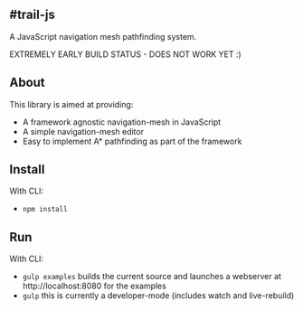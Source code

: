 #trail-js
---

A JavaScript navigation mesh pathfinding system.

EXTREMELY EARLY BUILD STATUS - DOES NOT WORK YET :)

## About

This library is aimed at providing:

  * A framework agnostic navigation-mesh in JavaScript
  * A simple navigation-mesh editor
  * Easy to implement A* pathfinding as part of the framework

## Install

With CLI:

  * `npm install`

## Run

With CLI:

  * `gulp examples` builds the current source and launches a webserver at http://localhost:8080 for the examples
  * `gulp` this is currently a developer-mode (includes watch and live-rebuild)
